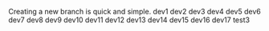 Creating a new branch is quick and simple.
dev1
dev2
dev3
dev4
dev5
dev6
dev7
dev8
dev9
dev10
dev11
dev12
dev13
dev14
dev15
dev16
dev17
test3